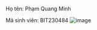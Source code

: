 Họ tên: Phạm Quang Minh


Mã sinh viên: BIT230484
![image](https://github.com/user-attachments/assets/58485c8a-769a-4f7f-bfd9-f15733c5103c)

